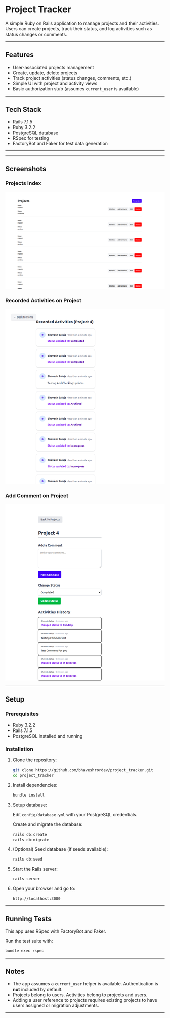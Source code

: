 
# Project Tracker

A simple Ruby on Rails application to manage projects and their activities.  
Users can create projects, track their status, and log activities such as status changes or comments.

---

## Features

- User-associated projects management
- Create, update, delete projects
- Track project activities (status changes, comments, etc.)
- Simple UI with project and activity views
- Basic authorization stub (assumes `current_user` is available)

---

## Tech Stack

- Rails 7.1.5
- Ruby 3.2.2
- PostgreSQL database
- RSpec for testing
- FactoryBot and Faker for test data generation

---

---

## Screenshots

### Projects Index
![Projects Index](app/assets/images/ProjectTracker01.png)

### Recorded Activities on Project
![Recorded Activities](app/assets/images/ProjectTracker02.png)

### Add Comment on Project
![Add Comment on Project](app/assets/images/ProjectTracker03.png)

---


## Setup

### Prerequisites

- Ruby 3.2.2
- Rails 7.1.5
- PostgreSQL installed and running

### Installation

1. Clone the repository:

   ```bash
   git clone https://github.com/bhaveshrordev/project_tracker.git
   cd project_tracker
   ```

2. Install dependencies:

   ```bash
   bundle install
   ```

3. Setup database:

   Edit `config/database.yml` with your PostgreSQL credentials.

   Create and migrate the database:

   ```bash
   rails db:create
   rails db:migrate
   ```

4. (Optional) Seed database (if seeds available):

   ```bash
   rails db:seed
   ```

5. Start the Rails server:

   ```bash
   rails server
   ```

6. Open your browser and go to:

   ```
   http://localhost:3000
   ```

---

## Running Tests

This app uses RSpec with FactoryBot and Faker.

Run the test suite with:

```bash
bundle exec rspec
```

---

## Notes

- The app assumes a `current_user` helper is available. Authentication is **not** included by default.
- Projects belong to users. Activities belong to projects and users.
- Adding a user reference to projects requires existing projects to have users assigned or migration adjustments.

---
